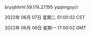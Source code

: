 brysjhhrhl 59.174.27.195 yqqlmgsycl

2022年 06月 07日 星期二 01:00:02 CST

2022年 06月 06日 星期一 17:00:02 GMT
